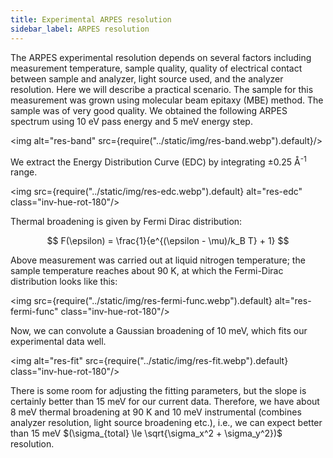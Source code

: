 ```yaml
---
title: Experimental ARPES resolution
sidebar_label: ARPES resolution
---
```


The ARPES experimental resolution depends on several factors including
measurement temperature, sample quality, quality of electrical contact between
sample and analyzer, light source used, and the analyzer resolution. Here we
will describe a practical scenario. The sample for this measurement was grown
using molecular beam epitaxy (MBE) method. The sample was of very good quality.
We obtained the following ARPES spectrum using 10&nbsp;eV pass energy and
5&nbsp;meV energy step.

<img alt="res-band" src={require("../static/img/res-band.webp").default}/>

We extract the Energy Distribution Curve (EDC) by integrating
±0.25&nbsp;Å<sup>-1</sup> range.

<img src={require("../static/img/res-edc.webp").default} alt="res-edc" class="inv-hue-rot-180"/>

Thermal broadening is given by Fermi Dirac distribution:

$$
F(\epsilon) = \frac{1}{e^{(\epsilon - \mu)/k_B T} + 1}
$$


Above measurement was carried out at liquid nitrogen temperature; the sample
temperature reaches about 90&nbsp;K, at which the Fermi-Dirac distribution looks
like this:

<img src={require("../static/img/res-fermi-func.webp").default} alt="res-fermi-func" class="inv-hue-rot-180"/>

Now, we can convolute a Gaussian broadening of 10&nbsp;meV, which fits our
experimental data well.

<img alt="res-fit" src={require("../static/img/res-fit.webp").default} class="inv-hue-rot-180"/>

There is some room for adjusting the fitting parameters, but the slope is
certainly better than 15&nbsp;meV for our current data. Therefore, we have about
8&nbsp;meV thermal broadening at 90&nbsp;K and 10&nbsp;meV instrumental
(combines analyzer resolution, light source broadening etc.), i.e., we can
expect better than 15&nbsp;meV
$(\sigma_{total} \le \sqrt{\sigma_x^2 + \sigma_y^2})$ resolution.
